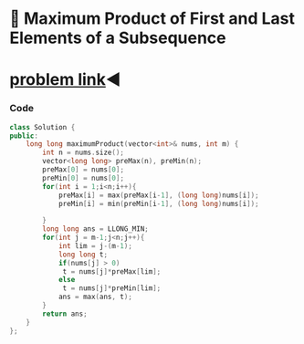 # 📖 Maximum Product of First and Last Elements of a Subsequence

# [problem link](https://leetcode.com/contest/weekly-contest-454/problems/maximum-product-of-first-and-last-elements-of-a-subsequence/)◀️

### Code
```c++
class Solution {
public:
    long long maximumProduct(vector<int>& nums, int m) {
        int n = nums.size();
        vector<long long> preMax(n), preMin(n);
        preMax[0] = nums[0];
        preMin[0] = nums[0];
        for(int i = 1;i<n;i++){
            preMax[i] = max(preMax[i-1], (long long)nums[i]);
            preMin[i] = min(preMin[i-1], (long long)nums[i]);
            
        }
        long long ans = LLONG_MIN;
        for(int j = m-1;j<n;j++){
            int lim = j-(m-1);
            long long t;
            if(nums[j] > 0)
             t = nums[j]*preMax[lim];
            else 
             t = nums[j]*preMin[lim];
            ans = max(ans, t);
        }
        return ans;
    }
};
```
